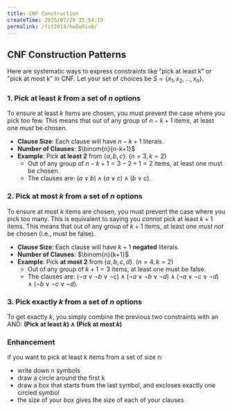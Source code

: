 ```yaml
---
title: CNF Construction
createTime: 2025/07/29 15:54:19
permalink: /fit2014/hw8w9iu8/
---
```


## CNF Construction Patterns

Here are systematic ways to express constraints like "pick at least k" or "pick at most k" in CNF. Let your set of choices be $S = \{x_1, x_2, \dots, x_n\}$.

### 1. Pick at least $k$ from a set of $n$ options

To ensure at least $k$ items are chosen, you must prevent the case where you pick too few. This means that out of any group of $n-k+1$ items, at least one *must* be chosen.

- **Clause Size**: Each clause will have $n-k+1$ literals.
- **Number of Clauses**: $\binom{n}{n-k+1}$
- **Example**: Pick **at least 2** from $\{a, b, c\}$. ($n=3, k=2$)
    - Out of any group of $n-k+1 = 3-2+1 = 2$ items, at least one must be chosen.
    - The clauses are: $(a \lor b) \land (a \lor c) \land (b \lor c)$.

### 2. Pick at most $k$ from a set of $n$ options

To ensure at most $k$ items are chosen, you must prevent the case where you pick too many. This is equivalent to saying you *cannot* pick at least $k+1$ items. This means that out of any group of $k+1$ items, at least one *must not* be chosen (i.e., must be false).

- **Clause Size**: Each clause will have $k+1$ **negated** literals.
- **Number of Clauses**: $\binom{n}{k+1}$
- **Example**: Pick **at most 2** from $\{a, b, c, d\}$. ($n=4, k=2$)
    - Out of any group of $k+1 = 3$ items, at least one must be false.
    - The clauses are: $(\neg a \lor \neg b \lor \neg c) \land (\neg a \lor \neg b \lor \neg d) \land (\neg a \lor \neg c \lor \neg d) \land (\neg b \lor \neg c \lor \neg d)$.

### 3. Pick exactly $k$ from a set of $n$ options

To get exactly $k$, you simply combine the previous two constraints with an AND:
**(Pick at least $k$) $\land$ (Pick at most $k$)**

### Enhancement

if you want to pick at least k items from a set of size n:

- write down n symbols
- draw a circle around the first k
- draw a box that starts from the last symbol, and excloses exactly one circled symbol
- the size of your box gives the size of each of your clauses